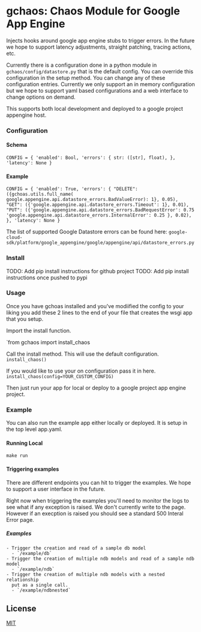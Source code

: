 gchaos: Chaos Module for Google App Engine 
==========================================

Injects hooks around google app engine stubs to trigger errors. In the future
we hope to support latency adjustments, straight patching, tracing actions, etc.

Currently there is a configuration done in a python module in 
`gchaos/config/datastore.py` that is the default config. You can override this
configuration in the setup method. You can change any of these configuration
entries. Currently we only support an in memory configuration but we hope to
support yaml based configurations and a web interface to change options on 
demand.

This supports both local development and deployed to a google project appengine
host.

### Configuration

#### Schema

`CONFIG = {
    'enabled': Bool,
    'errors': {
        str: ([str], float),
    },
    'latency': None
}`

#### Example

`CONFIG = {
    'enabled': True,
    'errors': {
        "DELETE": ({gchoas.utils.full_name(
            google.appengine.api.datastore_errors.BadValueError): 1}, 0.05),
        "GET": ({'google.appengine.api.datastore_errors.Timeout': 1}, 0.01),
        "PUT": ({'google.appengine.api.datastore_errors.BadRequestError': 0.75
                 'google.appengine.api.datastore_errors.InternalError': 0.25
                }, 0.02),
    },
    'latency': None
}`

The list of supported Google Datastore errors can be found here:
`google-cloud-sdk/platform/google_appengine/google/appengine/api/datastore_errors.py`

### Install

TODO: Add pip install instructions for github project
TODO: Add pip install instructions once pushed to pypi


### Usage

Once you have gchoas installed and you've modiified the config to your liking
you add these 2 lines to the end of your file that creates the wsgi app that
you setup.

Import the install function.

`from gchaos import install_chaos

Call the install method. This will use the default configuration.
`install_chaos()`

If you would like to use your on configuration pass it in here.
`install_chaos(config=YOUR_CUSTOM_CONFIG)`

Then just run your app for local or deploy to a google project app engine 
project.

### Example

You can also run the example app either locally or deployed. It is setup in
the top level app.yaml.

#### Running Local

`make run`

#### Triggering examples

There are different endpoints you can hit to trigger the examples. We hope to
support a user interface in the future.

Right now when triggering the examples you'll need to monitor the logs to see
what if any exception is raised. We don't currently write to the page. However
if an execption is raised you should see a standard 500 Interal Error page.

##### Examples
    - Trigger the creation and read of a sample db model
      - `/example/db`
    - Trigger the creation of multiple ndb models and read of a sample ndb model
      - `/example/ndb`
    - Trigger the creation of multiple ndb models with a nested relationship
      put as a single call.
      - `/example/ndbnested`

## License

[MIT](/LICENSE)
